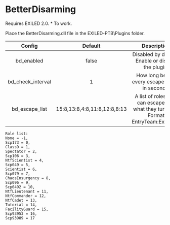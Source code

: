 # BetterDisarming

Requires EXILED 2.0. * To work.

Place the BetterDisarming.dll file in the EXILED-PTB\Plugins folder.

| Config        |  Default          | Description  |
| :-------------: | :-----:|:-----:|
| bd_enabled | false | Disabled by default. Enable or disable the plugin. |
| bd_check_interval | 1 | How long before every escape check in seconds. |
| bd_escape_list | 15:8,13:8,4:8,11:8,12:8,8:13 | A list of roles who can escape and what they turn into. Format EntryTeam:ExitTeam |
    Role list:
    None = -1,
    Scp173 = 0,
    ClassD = 1,
    Spectator = 2,
    Scp106 = 3,
    NtfScientist = 4,
    Scp049 = 5,
    Scientist = 6,
    Scp079 = 7,
    ChaosInsurgency = 8,
    Scp096 = 9,
    Scp0492 = 10,
    NtfLieutenant = 11,
    NtfCommander = 12,
    NtfCadet = 13,
    Tutorial = 14,
    FacilityGuard = 15,
    Scp93953 = 16,
    Scp93989 = 17
